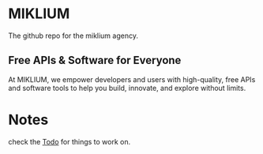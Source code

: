 # MIKLIUM

The github repo for the miklium agency.

## Free APIs & Software for Everyone

At MIKLIUM, we empower developers and users with high-quality, free APIs and software tools to help you build, innovate, and explore without limits.


# Notes

check the [Todo](TODO.md) for things to work on.
